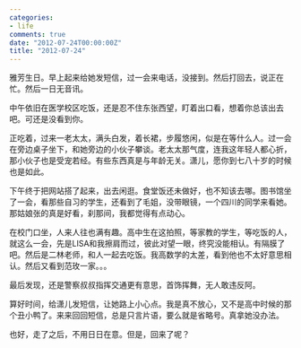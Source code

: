 ```yaml
---
categories:
- life
comments: true
date: "2012-07-24T00:00:00Z"
title: "2012-07-24"
---
```

雅芳生日。早上起来给她发短信，过一会来电话，没接到。然后打回去，说正在忙。然后一日无音讯。

中午依旧在医学校区吃饭，还是忍不住东张西望，盯着出口看，想着你总该出去吧。可还是没看到你。

正吃着，过来一老太太，满头白发，着长裙，步履悠闲，似是在等什么人。过一会在旁边桌子坐下，和她旁边的小伙子攀谈。老太太那气度，连我这年轻人都心折，那小伙子也是受宠若经。有些东西真是与年龄无关。潇儿，愿你到七八十岁的时候也是如此。

下午终于把网站搭了起来，出去闲逛。食堂饭还未做好，也不知该去哪。图书馆坐了一会，看那些自习的学生，还看到了毛姐，没带眼镜，一个四川的同学来看她。那姑娘张的真是好看，刹那间，我都觉得有点动心。

在校门口坐，人来人往也满有趣。高中生在这拍照，等家教的学生，等吃饭的人，就这么一会，先是LISA和我擦肩而过，彼此对望一眼，终究没能相认。有隔膜了吧。然后是二林老师，和人一起去吃饭。我高数学的太差，看到他也不太好意思相认。然后又看到范玫一家。。。

最后发现，还是警察叔叔指挥交通更有意思，首饰挥舞，无人敢违反阿。

算好时间，给潇儿发短信，让她路上小心点。我是真不放心，又不是高中时候的那个丑小鸭了。来来回回短信，总是只言片语，要么就是省略号。真拿她没办法。

也好，走了之后，不用日日在意。但是，回来了呢？
